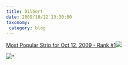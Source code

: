 ```yaml
---
title: Dilbert
date: 2009/10/12 13:30:00
taxonomy: 
 category: blog 
---
```


[Most Popular Strip for Oct 12, 2009 - Rank #1](http://feeds.dilbert.com/~r/DilbertMostPopular/~3/p3hNDJJweik/)![](http://dilbert.com/dyn/str_strip/000000000/00000000/0000000/000000/70000/0000/600/70675/70675.strip.print.gif)

![](http://feeds.feedburner.com/~r/DilbertMostPopular/~4/p3hNDJJweik)"

